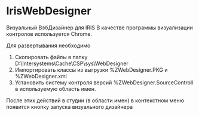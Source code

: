 # IrisWebDesigner
Визуальный ВэбДизайнер для IRIS 
В качестве программы визуализации контролов используется Chrome.

Для развертывания необходимо 
1) Скопировать файлы в папку D:\Intersystems\Cache\CSP\sys\WebDesigner
2) Импортировать классы из выгрузки %ZWebDesigner.PKG и %ZWebDesigner.xml
3) Установить систему контроля версий %ZWebDesigner.SourceControll в используемую область имен.

После этих действий в студии (в области имен) в контекстном меню появится кнопку запуска визуального дизайнера
